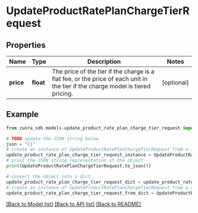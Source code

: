 # UpdateProductRatePlanChargeTierRequest


## Properties

Name | Type | Description | Notes
------------ | ------------- | ------------- | -------------
**price** | **float** | The price of the tier if the charge is a flat fee, or the price of each unit in the tier if the charge model is tiered pricing. | [optional] 

## Example

```python
from zuora_sdk.models.update_product_rate_plan_charge_tier_request import UpdateProductRatePlanChargeTierRequest

# TODO update the JSON string below
json = "{}"
# create an instance of UpdateProductRatePlanChargeTierRequest from a JSON string
update_product_rate_plan_charge_tier_request_instance = UpdateProductRatePlanChargeTierRequest.from_json(json)
# print the JSON string representation of the object
print(UpdateProductRatePlanChargeTierRequest.to_json())

# convert the object into a dict
update_product_rate_plan_charge_tier_request_dict = update_product_rate_plan_charge_tier_request_instance.to_dict()
# create an instance of UpdateProductRatePlanChargeTierRequest from a dict
update_product_rate_plan_charge_tier_request_from_dict = UpdateProductRatePlanChargeTierRequest.from_dict(update_product_rate_plan_charge_tier_request_dict)
```
[[Back to Model list]](../README.md#documentation-for-models) [[Back to API list]](../README.md#documentation-for-api-endpoints) [[Back to README]](../README.md)


